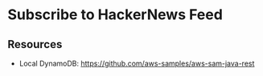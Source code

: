 # Subscribe to HackerNews Feed

## Resources
* Local DynamoDB: https://github.com/aws-samples/aws-sam-java-rest